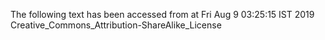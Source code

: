 The following text has been accessed from at Fri Aug 9 03:25:15 IST 2019
Creative_Commons_Attribution-ShareAlike_License

